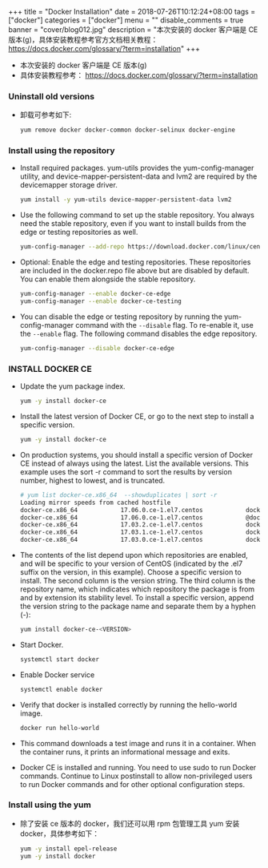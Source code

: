 +++
title = "Docker Installation"
date = 2018-07-26T10:12:24+08:00
tags = ["docker"]
categories = ["docker"]
menu = ""
disable_comments = true
banner = "cover/blog012.jpg"
description = "本次安装的 docker 客户端是 CE 版本(g)，具体安装教程参考官方文档相关教程： <https://docs.docker.com/glossary/?term=installation>"
+++

- 本次安装的 docker 客户端是 CE 版本(g)
- 具体安装教程参考： <https://docs.docker.com/glossary/?term=installation>

### Uninstall old versions
- 卸载可参考如下:
  
    ```bash
    yum remove docker docker-common docker-selinux docker-engine
    ```

### Install using the repository
- Install required packages. yum-utils provides the yum-config-manager utility, and device-mapper-persistent-data and lvm2 are required by the devicemapper storage driver.
  
    ```bash
    yum install -y yum-utils device-mapper-persistent-data lvm2
    ```

- Use the following command to set up the stable repository. You always need the stable repository, even if you want to install builds from the edge or testing repositories as well.
  
    ```bash
    yum-config-manager --add-repo https://download.docker.com/linux/centos/docker-ce.repo
    ```

- Optional: Enable the edge and testing repositories. These repositories are included in the docker.repo file above but are disabled by default. You can enable them alongside the stable repository.
  
    ```bash
    yum-config-manager --enable docker-ce-edge
    yum-config-manager --enable docker-ce-testing
    ```

- You can disable the edge or testing repository by running the yum-config-manager command with the `--disable` flag. To re-enable it, use the `--enable` flag. The following command disables the edge repository.
  
    ```bash
    yum-config-manager --disable docker-ce-edge
    ```

### INSTALL DOCKER CE
- Update the yum package index.
  
    ```bash
    yum -y install docker-ce
    ```
- Install the latest version of Docker CE, or go to the next step to install a specific version.
  
    ```bash
    yum -y install docker-ce
    ```

- On production systems, you should install a specific version of Docker CE instead of always using the latest. List the available versions. This example uses the sort -r command to sort the results by version number, highest to lowest, and is truncated.
  
    ```bash
    # yum list docker-ce.x86_64  --showduplicates | sort -r
    Loading mirror speeds from cached hostfile
    docker-ce.x86_64            17.06.0.ce-1.el7.centos            docker-ce-stable 
    docker-ce.x86_64            17.06.0.ce-1.el7.centos            @docker-ce-stable
    docker-ce.x86_64            17.03.2.ce-1.el7.centos            docker-ce-stable 
    docker-ce.x86_64            17.03.1.ce-1.el7.centos            docker-ce-stable 
    docker-ce.x86_64            17.03.0.ce-1.el7.centos            docker-ce-stable 
    ```

- The contents of the list depend upon which repositories are enabled, and will be specific to your version of CentOS (indicated by the .el7 suffix on the version, in this example). Choose a specific version to install. The second column is the version string. The third column is the repository name, which indicates which repository the package is from and by extension its stability level. To install a specific version, append the version string to the package name and separate them by a hyphen (-):
  
    ```bash
    yum install docker-ce-<VERSION>
    ```
- Start Docker.
  
    ```bash
    systemctl start docker
    ```
- Enable Docker service
  
    ```bash 
    systemctl enable docker
    ```

- Verify that docker is installed correctly by running the hello-world image.
  
    ```bash
    docker run hello-world
    ```
- This command downloads a test image and runs it in a container. When the container runs, it prints an informational message and exits.

- Docker CE is installed and running. You need to use sudo to run Docker commands. Continue to Linux postinstall to allow non-privileged users to run Docker commands and for other optional configuration steps.

### Install using the yum
- 除了安装 ce 版本的 docker，我们还可以用 rpm 包管理工具 yum 安装 docker，具体参考如下：

    ```bash
    yum -y install epel-release
    yum -y install docker
    ```